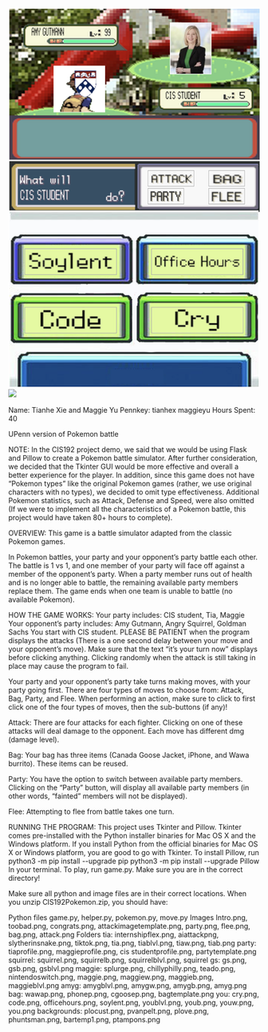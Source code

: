 ![](https://github.com/maggie-yu-10/python-pokemon/blob/master/pokemon1.png?raw=true)
![](https://github.com/[username]/python-pokemon/blob/master/pokemon2.png?raw=true)

Name: Tianhe Xie and Maggie Yu
Pennkey: tianhex maggieyu
Hours Spent: 40


UPenn version of Pokemon battle

NOTE: In the CIS192 project demo, we said that we would be using Flask and Pillow to create a Pokemon battle simulator. After further consideration, we decided that the Tkinter GUI would be more effective and overall a better experience for the player. In addition, since this game does not have “Pokemon types” like the original Pokemon games (rather, we use original characters with no types), we decided to omit type effectiveness. Additional Pokemon statistics, such as Attack, Defense and Speed, were also omitted (If we were to implement all the characteristics of a Pokemon battle, this project would have taken 80+ hours to complete).



OVERVIEW: This game is a battle simulator adapted from the classic Pokemon games. 

In Pokemon battles, your party and your opponent’s party battle each other. The battle is 1 vs 1, and one member of your party will face off against a member of the opponent’s party. When a party member runs out of health and is no longer able to battle, the remaining available party members replace them. The game ends when one team is unable to battle (no available Pokemon).



HOW THE GAME WORKS:
Your party includes: CIS student, Tia, Maggie
Your opponent’s party includes: Amy Gutmann, Angry Squirrel, Goldman Sachs
You start with CIS student. PLEASE BE PATIENT when the program displays the attacks (There is a one second delay between your move and your opponent’s move). Make sure that the text “it’s your turn now” displays before clicking anything. Clicking randomly when the attack is still taking in place may cause the program to fail.

Your party and your opponent’s party take turns making moves, with your party going first. There are four types of moves to choose from: Attack, Bag, Party, and Flee. When performing an action, make sure to click to first click one of the four types of moves, then the sub-buttons (if any)!

Attack: There are four attacks for each fighter. Clicking on one of these attacks will deal damage to the opponent. Each move has different dmg (damage level).

Bag: Your bag has three items (Canada Goose Jacket, iPhone, and Wawa burrito). These items can be reused.

Party: You have the option to switch between available party members. Clicking on the “Party” button, will display all available party members (in other words, “fainted” members will not be displayed).

Flee: Attempting to flee from battle takes one turn.



RUNNING THE PROGRAM: This project uses Tkinter and Pillow. Tkinter comes pre-installed with the Python installer binaries for Mac OS X and the Windows platform. If you install Python from the official binaries for Mac OS X or Windows platform, you are good to go with Tkinter. To install Pillow, run 
python3 -m pip install --upgrade pip
python3 -m pip install --upgrade Pillow
In your terminal. 
To play, run game.py. Make sure you are in the correct directory!

Make sure all python and image files are in their correct locations.
When you unzip CIS192Pokemon.zip, you should have:

Python files 
game.py, helper.py, pokemon.py, move.py
Images
Intro.png, toobad.png, congrats.png, attackimagetemplate.png, party.png, flee.png, bag.png, attack.png
Folders
tia: internshipflex.png, aiattackpng, slytherinsnake.png, tiktok.png, tia.png, tiablvl.png, tiaw.png, tiab.png
party: tiaprofile.png, maggieprofile.png, cis studentprofile.png, partytemplate.png
squirrel: squirrel.png, squirrelb.png, squirrelblvl.png, squirrel
gs: gs.png, gsb.png, gsblvl.png
maggie: splurge.png, chillyphilly.png, teado.png, nintendoswitch.png, maggie.png, maggiew.png, maggieb.png, maggieblvl.png
amyg: amygblvl.png, amygw.png, amygb.png, amyg.png
bag: wawap.png, phonep.png, cgoosep.png, bagtemplate.png
you: cry.png, code.png, officehours.png, soylent.png, youblvl.png, youb.png, youw.png, you.png
backgrounds: plocust.png, pvanpelt.png, plove.png, phuntsman.png, bartemp1.png, ptampons.png
